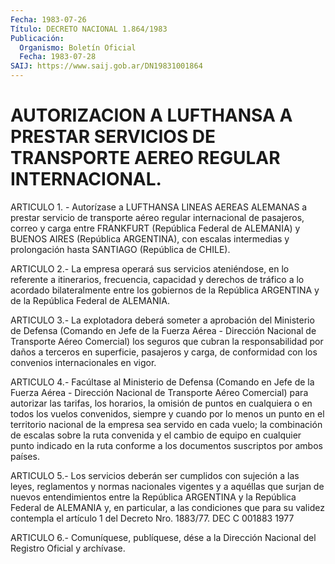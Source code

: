 ```yaml
---
Fecha: 1983-07-26
Título: DECRETO NACIONAL 1.864/1983
Publicación:
  Organismo: Boletín Oficial
  Fecha: 1983-07-28
SAIJ: https://www.saij.gob.ar/DN19831001864
---
```

# AUTORIZACION A LUFTHANSA A PRESTAR SERVICIOS DE TRANSPORTE AEREO REGULAR INTERNACIONAL.

<a id="1"></a>
ARTICULO  1. - Autorízase a LUFTHANSA LINEAS AEREAS ALEMANAS a prestar servicio  de  transporte  aéreo  regular  internacional  de pasajeros,  correo  y  carga  entre FRANKFURT (República Federal de ALEMANIA)  y  BUENOS  AIRES  (República   ARGENTINA),  con  escalas intermedias  y prolongación hasta SANTIAGO  (República  de  CHILE).

<a id="2"></a>
ARTICULO  2.- La empresa operará sus servicios ateniéndose, en lo referente a itinerarios,  frecuencia,  capacidad  y  derechos de tráfico  a  lo  acordado bilateralmente entre los gobiernos  de  la República  ARGENTINA   y  de  la  República  Federal  de  ALEMANIA.

<a id="3"></a>
ARTICULO  3.-  La  explotadora deberá someter a aprobación del Ministerio  de Defensa (Comando  en  Jefe  de  la  Fuerza  Aérea  - Dirección Nacional  de  Transporte Aéreo Comercial) los seguros que cubran la responsabilidad  por  daños  a  terceros  en  superficie, pasajeros y carga, de conformidad con los convenios internacionales en vigor.

<a id="4"></a>
ARTICULO  4.-  Facúltase  al Ministerio de Defensa (Comando en Jefe de la Fuerza Aérea - Dirección  Nacional  de  Transporte Aéreo Comercial) para autorizar las tarifas, los horarios,  la omisión de puntos  en cualquiera o en todos los vuelos convenidos,  siempre  y cuando por  lo  menos  un  punto  en  el  territorio nacional de la empresa sea servido en cada vuelo; la combinación  de escalas sobre la  ruta  convenida  y  el  cambio  de  equipo  en cualquier  punto indicado en la ruta conforme a los documentos suscriptos  por ambos países.

<a id="5"></a>
ARTICULO 5.- Los servicios deberán ser cumplidos con sujeción a las  leyes,  reglamentos  y normas nacionales vigentes y a aquéllas que surjan de nuevos entendimientos  entre la República ARGENTINA y la  República  Federal  de  ALEMANIA  y,  en    particular,  a  las condiciones  que  para  su  validez  contempla  el artículo  1  del Decreto Nro. 1883/77. DEC C 001883 1977

<a id="6"></a>
ARTICULO  6.-  Comuníquese,  publíquese,  dése  a la Dirección Nacional del Registro Oficial y archívase.